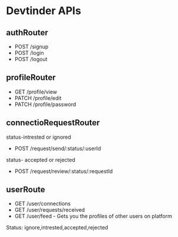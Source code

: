 # Devtinder APIs

## authRouter
- POST /signup
- POST /login
- POST /logout

## profileRouter
- GET /profile/view
- PATCH /profile/edit
- PATCH /profile/password

## connectioRequestRouter

status-intrested or ignored
- POST /request/send/:status/:userId 

status- accepted or rejected  
- POST /request/review/:status/:requestId


## userRoute
- GET /user/connections
- GET /user/requests/received
- GET /user/feed - Gets you the profiles of other users on platform



Status: ignore,intrested,accepted,rejected

